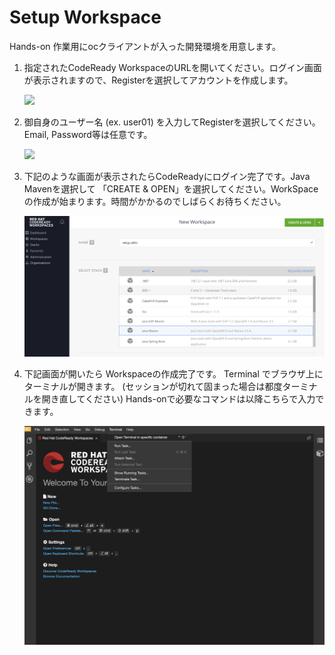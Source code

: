 # Setup Workspace

Hands-on 作業用にocクライアントが入った開発環境を用意します。

1. 指定されたCodeReady WorkspaceのURLを開いてください。ログイン画面が表示されますので、Registerを選択してアカウントを作成します。

   ![](images/setup_1.png)
   
12. 御自身のユーザー名 (ex. user01) を入力してRegisterを選択してください。Email, Password等は任意です。

    ![](images/setup_2.png)

13. 下記のような画面が表示されたらCodeReadyにログイン完了です。Java Mavenを選択して 「CREATE & OPEN」を選択してください。WorkSpaceの作成が始まります。時間がかかるのでしばらくお待ちください。

    ![](images/setup_3.png)
    
4. 下記画面が開いたら Workspaceの作成完了です。 Terminal でブラウザ上にターミナルが開きます。 (セッションが切れて固まった場合は都度ターミナルを開き直してください) Hands-onで必要なコマンドは以降こちらで入力できます。

   ![](images/setup_4.png)


